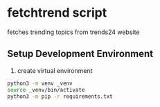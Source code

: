 # fetchtrend script

fetches trending topics from trends24 website

## Setup Development Environment

1. create virtual environment

```bash
python3 -m venv _venv
source _venv/bin/activate
python3 -m pip -r requirements.txt
```